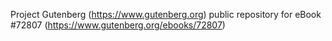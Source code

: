 Project Gutenberg (https://www.gutenberg.org) public repository
for eBook #72807 (https://www.gutenberg.org/ebooks/72807)
